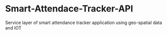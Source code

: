 # Smart-Attendace-Tracker-API
Service layer of smart attendance tracker application using geo-spatial data and IOT
